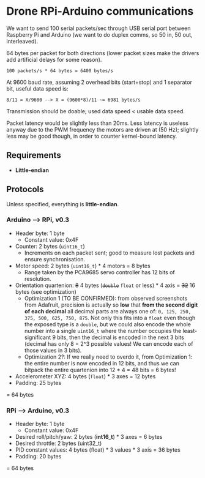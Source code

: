 # Drone RPi-Arduino communications

We want to send 100 serial packets/sec through USB serial port between Raspberry Pi and Arduino (we want to do duplex comms, so 50 in, 50 out, interleaved).

64 bytes per packet for both directions (lower packet sizes make the drivers add artificial delays for some reason).
```
100 packets/s * 64 bytes = 6400 bytes/s
```

At 9600 baud rate, assuming 2 overhead bits (start+stop) and 1 separator bit, useful data speed is:
```
8/11 = X/9600 --> X = (9600*8)/11 ~= 6981 bytes/s
```

Transmission should be doable; used data speed < usable data speed.

Packet latency would be slightly less than 20ms. Less latency is useless anyway due to the PWM frequency the motors are driven at (50 Hz); slightly less may be good though, in order to counter kernel-bound latency.

## Requirements

- **Little-endian**

## Protocols

Unless specified, everything is **little-endian**.

### Arduino --> RPi, v0.3

- Header byte: 1 byte
  - Constant value: 0x4F
- Counter: 2 bytes (`uint16_t`)
  - Increments on each packet sent; good to measure lost packets and ensure synchronisation.
- Motor speed: 2 bytes (`uint16_t`) * 4 motors = 8 bytes
  - Range taken by the PCA9685 servo controller has 12 bits of resolution.
- Orientation quartenion: ~~8~~ 4 bytes (~~`double`~~ `float` or less) * 4 axis = ~~32~~ 16 bytes (see optimization)
  - Optimization 1 (TO BE CONFIRMED): from observed screenshots from Adafruit, precision is actually
  so **low** that **from the second digit of each decimal** all decimal parts are always one of:
  `0, 125, 250, 375, 500, 625, 750, 875`.
  Not only this fits into a `float` even though the exposed type is a `double`, but we could also encode the
  whole number into a single `uint16_t` where the number occupies the least-significant 9 bits, then the decimal is
  encoded in the next 3 bits (decimal has only 8 = 2^3 possible values! We can encode each of those values in 3 bits).
  - Optimization 2?: If we really need to overdo it, from Optimization 1: the entire number is now encoded in 12 bits,
  and thus we can bitpack the entire quartenion into 12 * 4 = 48 bits
  = 6 bytes!
- Accelerometer XYZ: 4 bytes (`float`) * 3 axes = 12 bytes
- Padding: 25 bytes

= 64 bytes

### RPi --> Arduino, v0.3

- Header byte: 1 byte
  - Constant value: 0x4F
- Desired roll/pitch/yaw: 2 bytes (**int16_t**) * 3 axes = 6 bytes
- Desired throttle: 2 bytes (uint32_t)
- PID constant values: 4 bytes (float) * 3 values * 3 axis = 36 bytes
- Padding: 20 bytes

= 64 bytes
